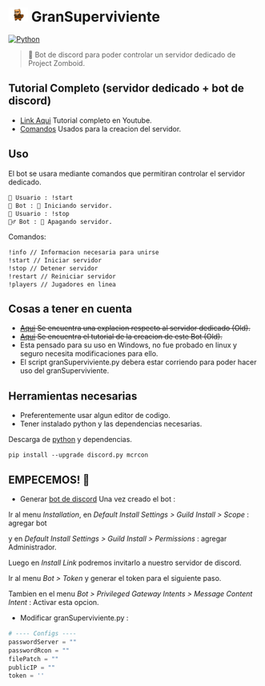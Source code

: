 # ![Spiffo](img/emote.png) GranSuperviviente 

[![Python](https://img.shields.io/badge/Python-3776AB?logo=python&logoColor=fff)](#)

> 🧟 Bot de discord para poder controlar un servidor dedicado de Project Zomboid.

## Tutorial Completo (servidor dedicado + bot de discord)
* [Link Aqui]() Tutorial completo en Youtube.
* [Comandos](Server.md) Usados para la creacion del servidor.


## Uso
El bot se usara mediante comandos que permitiran controlar el servidor dedicado.

```
👶 Usuario : !start
🧟 Bot : 🚀 Iniciando servidor.
👶 Usuario : !stop
🧟‍♂️ Bot : 🚩 Apagando servidor.
```

Comandos: 
```
!info // Informacion necesaria para unirse
!start // Iniciar servidor
!stop // Detener servidor
!restart // Reiniciar servidor
!players // Jugadores en linea
```

## Cosas a tener en cuenta
* ~~[Aqui](https://www.youtube.com/watch?v=sGcSKe5olWA) Se encuentra una explacion respecto al servidor dedicado (Old).~~
* ~~[Aqui](https://www.youtube.com/watch?v=QujGCG4VMvU) Se encuentra el tutorial de la creacion de este Bot (Old).~~
* Esta pensado para su uso en Windows, no fue probado en linux y seguro necesita modificaciones para ello.
* El script granSuperviviente.py debera estar corriendo para poder hacer uso del granSuperviviente.

## Herramientas necesarias
* Preferentemente usar algun editor de codigo.
* Tener instalado python y las dependencias necesarias.

Descarga de [python](https://www.python.org/downloads/) y dependencias.

```shell
pip install --upgrade discord.py mcrcon
```

## EMPECEMOS! 🚀

* Generar [bot de discord](https://discord.com/developers/applications)
Una vez creado el bot :

Ir al menu *Installation*, en *Default Install Settings > Guild Install > Scope* : agregar bot

y en *Default Install Settings > Guild Install > Permissions* : agregar Administrador.

Luego en *Install Link* podremos invitarlo a nuestro servidor de discord.

Ir al menu *Bot > Token* y generar el token para el siguiente paso.

Tambien en el menu *Bot > Privileged Gateway Intents > Message Content Intent* : Activar esta opcion.

* Modificar granSuperviviente.py : 
```Python
# ---- Configs ----
passwordServer = "" 
passwordRcon = ""   
filePatch = ""
publicIP = ""
token = ''
```